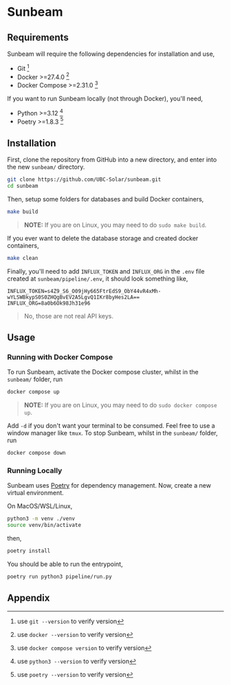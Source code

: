 # Sunbeam

## Requirements

Sunbeam will require the following dependencies for installation and use,

* Git [^1]
* Docker >=27.4.0 [^4]
* Docker Compose >=2.31.0 [^5]

If you want to run Sunbeam locally (not through Docker), you'll need,
* Python >=3.12 [^2]
* Poetry >=1.8.3 [^3]


## Installation

First, clone the repository from GitHub into a new directory, and enter into the new `sunbeam/` directory.
```bash
git clone https://github.com/UBC-Solar/sunbeam.git
cd sunbeam
```
Then, setup some folders for databases and build Docker containers,
```bash
make build
```
> **NOTE:** If you are on Linux, you may need to do `sudo make build`.

If you ever want to delete the database storage and created docker containers,
```bash
make clean
```

Finally, you'll need to add `INFLUX_TOKEN` and `INFLUX_ORG` in the `.env` file created at `sunbeam/pipeline/.env`, it should look something like,
```env
INFLUX_TOKEN=s4Z9_S6_O09jHy665FtrEdS9_ObY44vR4xMh-wYLSWBkypS0S0ZHQgBvEV2A5LgvQ1IKr8byHes2LA==
INFLUX_ORG=8a0b6Ok98Jh31e96
```
> No, those are not real API keys.
> 
## Usage

### Running with Docker Compose

To run Sunbeam, activate the Docker compose cluster, whilst in the `sunbeam/` folder, run
```bash
docker compose up
```
> **NOTE:** If you are on Linux, you may need to do `sudo docker compose up`.

Add `-d` if you don't want your terminal to be consumed. Feel free to use a window manager like `tmux`.
To stop Sunbeam, whilst in the `sunbeam/` folder, run
```bash
docker compose down
```

### Running Locally

Sunbeam uses [Poetry](https://python-poetry.org/docs/basic-usage/#installing-dependencies) for dependency management. Now, create a new virtual environment.

On MacOS/WSL/Linux,
```bash
python3 -m venv ./venv
source venv/bin/activate
```
then,
```bash
poetry install
```
You should be able to run the entrypoint,
```bash
poetry run python3 pipeline/run.py
```

## Appendix

[^1]: use `git --version` to verify version

[^2]: use `python3 --version` to verify version

[^3]: use `poetry --version` to verify version

[^4]: use `docker --version` to verify version

[^5]: use `docker compose version` to verify version